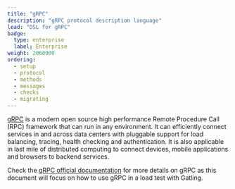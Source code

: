 ```yaml
---
title: "gRPC"
description: "gRPC protocol description language"
lead: "DSL for gRPC"
badge:
  type: enterprise
  label: Enterprise
weight: 2060000
ordering:
  - setup
  - protocol
  - methods
  - messages
  - checks
  - migrating
---
```


[gRPC](https://grpc.io/) is a modern open source high performance Remote Procedure Call (RPC) framework that can run in
any environment. It can efficiently connect services in and across data centers with pluggable support for load
balancing, tracing, health checking and authentication. It is also applicable in last mile of distributed computing to
connect devices, mobile applications and browsers to backend services.

Check the [gRPC official documentation](https://grpc.io/docs/) for more details on gRPC as this document will focus on
how to use gRPC in a load test with Gatling.
